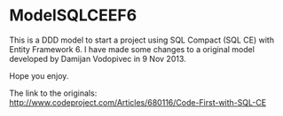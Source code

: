 # ModelSQLCEEF6

This is a DDD model to start a project using SQL Compact (SQL CE) with Entity Framework 6. 
I have made some changes to a original model developed by Damijan Vodopivec in 9 Nov 2013.

Hope you enjoy.

The link to the originals:
http://www.codeproject.com/Articles/680116/Code-First-with-SQL-CE

